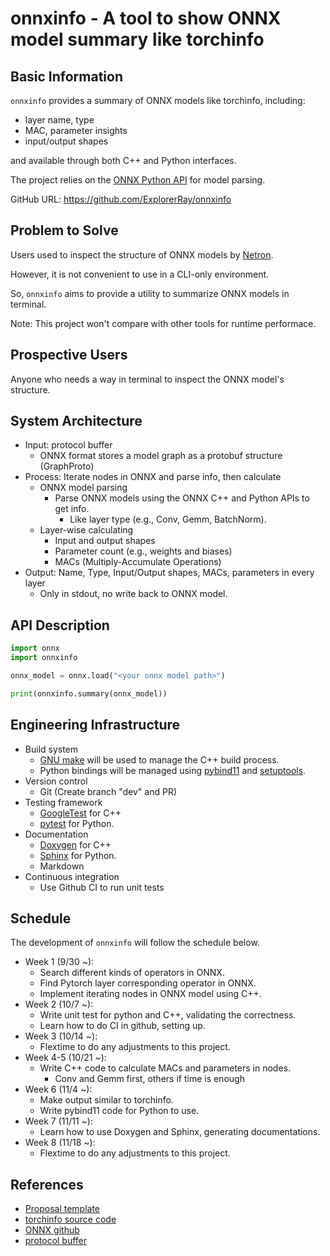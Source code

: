 # onnxinfo - A tool to show ONNX model summary like torchinfo

## Basic Information

`onnxinfo` provides a summary of ONNX models like torchinfo, including:
* layer name, type
* MAC, parameter insights
* input/output shapes

and available through both C++ and Python interfaces. 

The project relies on the 
[ONNX Python API](https://github.com/onnx/onnx/blob/main/docs/PythonAPIOverview.md) 
for model parsing.

GitHub URL: https://github.com/ExplorerRay/onnxinfo

## Problem to Solve

Users used to inspect the structure of ONNX models by 
[Netron](https://github.com/lutzroeder/netron).

However, it is not convenient to use in a CLI-only environment. 

So, `onnxinfo` aims to provide a utility to summarize ONNX models in terminal.

Note: This project won't compare with other tools for runtime performace.

## Prospective Users

Anyone who needs a way in terminal to inspect the ONNX model's structure.

## System Architecture

* Input: protocol buffer
  * ONNX format stores a model graph as a protobuf structure (GraphProto)
* Process: Iterate nodes in ONNX and parse info, then calculate
  * ONNX model parsing
    * Parse ONNX models using the ONNX C++ and Python APIs to get info. 
      * Like layer type (e.g., Conv, Gemm, BatchNorm).
  * Layer-wise calculating
    * Input and output shapes
    * Parameter count (e.g., weights and biases)
    * MACs (Multiply-Accumulate Operations)
* Output: Name, Type, Input/Output shapes, MACs, parameters in every layer
  * Only in stdout, no write back to ONNX model.

## API Description
```python
import onnx
import onnxinfo

onnx_model = onnx.load("<your onnx model path>")

print(onnxinfo.summary(onnx_model))
```

## Engineering Infrastructure
* Build system
  * [GNU make](https://www.gnu.org/software/make/manual/make.html) 
  will be used to manage the C++ build process.
  * Python bindings will be managed using
  [pybind11](https://github.com/pybind/pybind11)
  and [setuptools](https://github.com/pypa/setuptools).
* Version control
  * Git (Create branch "dev" and PR)
* Testing framework
  * [GoogleTest](https://github.com/google/googletest) for C++
  * [pytest](https://docs.pytest.org/en/stable/) for Python.
* Documentation
  * [Doxygen](https://www.doxygen.nl/) for C++
  * [Sphinx](https://www.sphinx-doc.org/en/master/) for Python.
  * Markdown
* Continuous integration
  * Use Github CI to run unit tests

## Schedule

The development of `onnxinfo` will follow the schedule below.

* Week 1 (9/30 ~):
  * Search different kinds of operators in ONNX.
  * Find Pytorch layer corresponding operator in ONNX.
  * Implement iterating nodes in ONNX model using C++.
* Week 2 (10/7 ~):
  * Write unit test for python and C++, validating the correctness.
  * Learn how to do CI in github, setting up.
* Week 3 (10/14 ~): 
  * Flextime to do any adjustments to this project.
* Week 4-5 (10/21 ~): 
  * Write C++ code to calculate MACs and parameters in nodes. 
    * Conv and Gemm first, others if time is enough
* Week 6 (11/4 ~): 
  * Make output similar to torchinfo.
  * Write pybind11 code for Python to use.
* Week 7 (11/11 ~): 
  * Learn how to use Doxygen and Sphinx, generating documentations.
* Week 8 (11/18 ~): 
  * Flextime to do any adjustments to this project.

## References
* [Proposal template](https://yyc.solvcon.net/en/latest/nsd/project/project_template.html)
* [torchinfo source code](https://github.com/TylerYep/torchinfo)
* [ONNX github](https://github.com/onnx/onnx)
* [protocol buffer](https://protobuf.dev/overview/)
